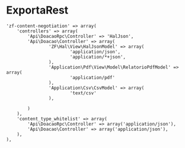 # ExportaRest


		
    'zf-content-negotiation' => array(
        'controllers' => array(
            'Api\DoacaoRpc\Controller' => 'HalJson',
        	'Api\Doacao\Controller' => array(
        			'ZF\Hal\View\HalJsonModel' => array(
        					'application/json',
        					'application/*+json',
        			),
        			'Application\Pdf\View\Model\RelatorioPdfModel' => array(
        					'application/pdf'
        			),       			 
        			'Application\Csv\CsvModel' => array(
        					'text/csv'
        			),
        			 
        	)
        ),
        'content_type_whitelist' => array(
            'Api\DoacaoRpc\Controller' => array('application/json'),
        	'Api\Doacao\Controller' => array('application/json'),
        ),
    ),
